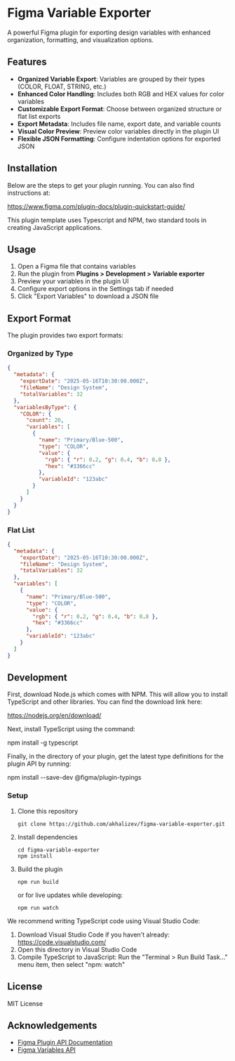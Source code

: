 # Figma Variable Exporter

A powerful Figma plugin for exporting design variables with enhanced organization, formatting, and visualization options.

## Features

- **Organized Variable Export**: Variables are grouped by their types (COLOR, FLOAT, STRING, etc.)
- **Enhanced Color Handling**: Includes both RGB and HEX values for color variables
- **Customizable Export Format**: Choose between organized structure or flat list exports
- **Export Metadata**: Includes file name, export date, and variable counts
- **Visual Color Preview**: Preview color variables directly in the plugin UI
- **Flexible JSON Formatting**: Configure indentation options for exported JSON

## Installation

Below are the steps to get your plugin running. You can also find instructions at:

  https://www.figma.com/plugin-docs/plugin-quickstart-guide/

This plugin template uses Typescript and NPM, two standard tools in creating JavaScript applications.

## Usage

1. Open a Figma file that contains variables
2. Run the plugin from **Plugins > Development > Variable exporter**
3. Preview your variables in the plugin UI
4. Configure export options in the Settings tab if needed
5. Click "Export Variables" to download a JSON file

## Export Format

The plugin provides two export formats:

### Organized by Type

```json
{
  "metadata": {
    "exportDate": "2025-05-16T10:30:00.000Z",
    "fileName": "Design System",
    "totalVariables": 32
  },
  "variablesByType": {
    "COLOR": {
      "count": 20,
      "variables": [
        {
          "name": "Primary/Blue-500",
          "type": "COLOR",
          "value": {
            "rgb": { "r": 0.2, "g": 0.4, "b": 0.8 },
            "hex": "#3366cc"
          },
          "variableId": "123abc"
        }
      ]
    }
  }
}
```

### Flat List

```json
{
  "metadata": {
    "exportDate": "2025-05-16T10:30:00.000Z",
    "fileName": "Design System",
    "totalVariables": 32
  },
  "variables": [
    {
      "name": "Primary/Blue-500",
      "type": "COLOR",
      "value": {
        "rgb": { "r": 0.2, "g": 0.4, "b": 0.8 },
        "hex": "#3366cc"
      },
      "variableId": "123abc"
    }
  ]
}
```

## Development

First, download Node.js which comes with NPM. This will allow you to install TypeScript and other
libraries. You can find the download link here:

  https://nodejs.org/en/download/

Next, install TypeScript using the command:

  npm install -g typescript

Finally, in the directory of your plugin, get the latest type definitions for the plugin API by running:

  npm install --save-dev @figma/plugin-typings

### Setup

1. Clone this repository
   ```
   git clone https://github.com/akhalizev/figma-variable-exporter.git
   ```
2. Install dependencies
   ```
   cd figma-variable-exporter
   npm install
   ```
3. Build the plugin
   ```
   npm run build
   ```
   or for live updates while developing:
   ```
   npm run watch
   ```

We recommend writing TypeScript code using Visual Studio Code:

1. Download Visual Studio Code if you haven't already: https://code.visualstudio.com/
2. Open this directory in Visual Studio Code
3. Compile TypeScript to JavaScript: Run the "Terminal > Run Build Task..." menu item, then select "npm: watch"

## License

MIT License

## Acknowledgements

- [Figma Plugin API Documentation](https://www.figma.com/plugin-docs/)
- [Figma Variables API](https://www.figma.com/plugin-docs/api/variables/)
